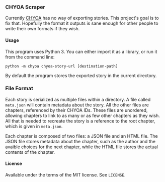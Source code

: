 ### CHYOA Scraper
Currently [CHYOA](https://chyoa.com) has no way of exporting stories. This project's goal is to fix that. Hopefully the format it outputs is sane enough for other people to write their own formats if they wish.

#### Usage
This program uses Python 3. You can either import it as a library, or run it from the command line:

`python -m chyoa chyoa-story-url [destination-path]`

By default the program stores the exported story in the current directory.

### File Format
Each story is serialized as multiple files within a directory. A file called `meta.json` will contain metadata about the story. All the other files are chapters, referenced by their CHYOA IDs. These files are unordered, allowing chapters to link to as many or as few other chapters as they wish. All that is needed to recreate the story is a reference to the root chapter, which is given in `meta.json`.

Each chapter is composed of two files: a JSON file and an HTML file. The JSON file stores metadata about the chapter, such as the author and the avaible choices for the next chapter, while the HTML file stores the actual contents of the chapter.

#### License
Available under the terms of the MIT license. See `LICENSE`.

